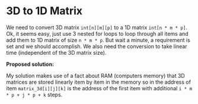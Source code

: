 # 3D to 1D Matrix

We need to convert 3D matrix `int[n][m][p]` to a 1D matrix `int[n * m * p]`. Ok, it seems easy, just use 3 nested for loops to loop through all items and add them to 1D matrix of size `n * m * p`. But wait a minute, a requirement is set and we should accomplish. We also need the conversion to take linear time (independent of the 3D matrix size).

**Proposed solution:**

My solution makes use of a fact about RAM (computers memory) that 3D matrices are stored linearly item by item in the memory so in the address of item `matrix_3d[i][j][k]` is the address of the first item with additional `i * m * p + j * p + k` steps.
